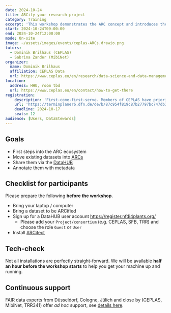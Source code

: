 ```yaml
---
date: 2024-10-24
title: ARCify your research project
category: Training
excerpt: 'This workshop demonstrates the ARC concept and introduces the DataPLANT tools and services <b>ARCitect</b>,    <b>SWATE</b> and <b>DataHUB</b>. In hands-on sessions you learn how to build a first ARC for your own research project and annotate the data in your ARC.'
start: 2024-10-24T09:00:00
end: 2024-10-24T12:00:00
mode: On-site
image: ~/assets/images/events/ceplas-ARCs.drawio.png
tutors:
  - Dominik Brilhaus (CEPLAS)
  - Sabrina Zander (MibiNet)
organizer:
  name: Dominik Brilhaus
  affiliation: CEPLAS Data
  url: https://www.ceplas.eu/en/research/data-science-and-data-management
location:
  address: HHU, room tbd
  url: https://www.ceplas.eu/en/contact/how-to-get-there
registration:
    description: 'First-come-first-serve. Members of CEPLAS have priority. Everyone else is welcome, if seats are available.' 
    url: 'https://terminplaner6.dfn.de/de/b/87c954f819c87b27797bc747db30003b-603458'
    deadline: 2024-10-17
    seats: 12
audience: [Users, DataStewards]
---
```


## Goals

- First steps into the ARC ecosystem
- Move existing datasets into <a href="https://arc-rdm.org/" target="_blank">ARCs</a>
- Share them via the <a href="https://nfdi4plants.org/nfdi4plants.knowledgebase/docs/ARCitect-Manual/index.html" target="_blank">DataHUB</a>
- Annotate them with metadata

## Checklist for participants

Please prepare the following **before the workshop**.

- Bring your laptop / computer
- Bring a dataset to be ARCified
- Sign up for a DataHUB user account https://register.nfdi4plants.org/
  - Please add your `Project/consortium` (e.g. CEPLAS, SFB, TRR) and choose the role `Guest` or `User`
- Install <a href="https://nfdi4plants.org/nfdi4plants.knowledgebase/docs/ARCitect-Manual/index.html" target="_blank">ARCitect</a>

## Tech-check

Not all installations are perfectly straight-forward. We will be available **half an hour before the workshop starts** to help you get your machine up and running.

## Continuous support  

FAIR data experts from Düsseldorf, Cologne, Jülich and close by (CEPLAS, MibiNet, TRR341) offer *ad hoc* support, see [details here](https://nfdi4plants.org/nfdi4plants.knowledgebase/docs/teaching-materials/disseminations/ARC-user-support_HHU-Uoc-FZJ/arc-user-support.html).
